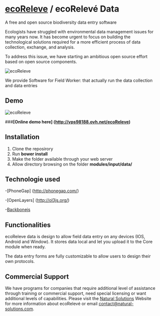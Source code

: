 [ecoReleve](http://naturalsolutions.github.com/ecoReleve/) / ecoRelevé Data
=========
A free and open source biodiversity data entry software

Ecologists have struggled with environmental data management issues for many years now. It has become urgent to focus on building the technological solutions required for a more efficient process of data collection, exchange, and analysis.

To address this issue, we have starting an ambitious open source effort based on open source components.

![ecoReleve](https://raw.github.com/NaturalSolutions/ecoReleve-Data/master/Logo/logo-LABS_DATA.jpg)

We provide Software for Field Worker: that actually run the data collection and data entries

Demo
------------

![ecoReleve](https://static.squarespace.com/static/519a7bc0e4b08ccdf8f31445/t/53c9549ae4b0a11d417c1d12/1405703324816/?format=1000w)

###**[Online demo here] (http://vps98188.ovh.net/ecoReleve)**

Installation
------------
1. Clone the reposirory
2. Run **bower install**
3. Make the folder available through your web server
4. Allow directory browsing on the folder **modules/input/data/**

Technologie used
------------
-[PhoneGap] (http://phonegap.com/)

-[OpenLayers] (http://ol3js.org/)

-[Backbonejs](http://backbonejs.org/)

Functionalities
------------

ecoReleve data is design to allow field data entry on any devices (IOS, Android and Window).
It stores data local and let you upload it to the Core module when ready.

The data entry forms are fully customizable to allow users to design their own protocols.


Commercial Support
------------

We have programs for companies that require additional level of assistance through training or commercial support, need special licensing or want additional levels of capabilities. Please visit the  [Natural Solutions](http://www.natural-solutions.eu/) Website for more information about ecoRelevé or email contact@natural-solutions.com.
